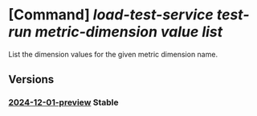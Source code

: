 # [Command] _load-test-service test-run metric-dimension value list_

List the dimension values for the given metric dimension name.

## Versions

### [2024-12-01-preview](/Resources/data-plane/microsoft.loadtestservice/L3Rlc3QtcnVucy97fS9tZXRyaWMtZGltZW5zaW9ucy97fS92YWx1ZXM=/2024-12-01-preview.xml) **Stable**

<!-- data-plane:microsoft.loadtestservice /test-runs/{}/metric-dimensions/{}/values 2024-12-01-preview -->
